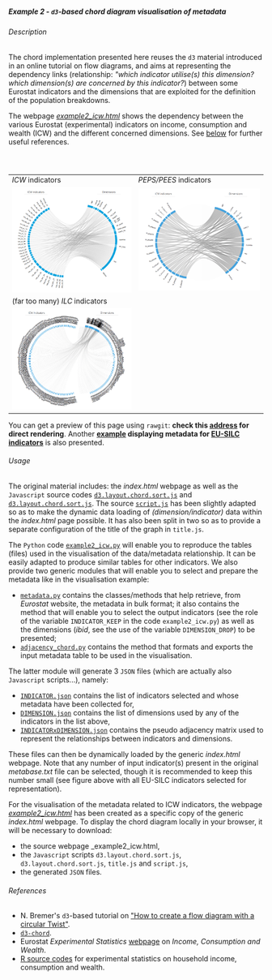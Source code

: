 ##### Example 2 - `d3`-based chord diagram visualisation of metadata

###### <a name="Description"></a>Description

The chord implementation presented here reuses the `d3` material introduced in an online tutorial on flow diagrams, and aims at representing the dependency links (relationship: _"which indicator utilise(s) this dimension? which dimension(s) are concerned by this indicator?_) between some Eurostat indicators and the dimensions that are exploited for the definition of the population breakdowns. 

The webpage [_example2_icw.html_](https://github.com/eurostat/d3ex4es/blob/master/example2/example2_icw.html) shows the dependency between the various Eurostat (experimental) indicators on income, consumption and wealth (ICW) and the different concerned dimensions. See [below](#References) for further useful references.

<table>
<header>
<td align="centre"><i>ICW</i> indicators</td>
<td align="centre"><i>PEPS/PEES</i> indicators</td>
</header>
<tr>
<td><kbd><img src="example2_icw_excerpt1.png" alt="Example 2 ICW excerpt 1" width="400"> </kbd></td>
<td><kbd><img src="example2_icw_excerpt2.png" alt="Example 2 ICW excerpt 2" width="400"> </kbd></td>
</tr>
<header>
<td align="centre">(far too many) <i>ILC</i> indicators</td>
</header>
<tr>
<td><kbd><img src="example2_icw_excerpt3.png" alt="Example 2 ICW excerpt 3" width="400"> </kbd></td>
</tr>
</table>


You can get a preview of this page using `rawgit`: **check this [address](https://cdn.rawgit.com/eurostat/d3ex4es/15d30510/example2/example2_icw_rawgit.html) for direct rendering**. Another **[example](https://cdn.rawgit.com/eurostat/d3ex4es/975963db/example2/example2_ilc_rawgit.html) displaying metadata for [EU-SILC indicators](http://ec.europa.eu/eurostat/web/income-and-living-conditions/data/database)** is also presented.

###### <a name="Usage"></a>Usage

The original material includes: the _index.html_ webpage as well as the `Javascript` source codes [`d3.layout.chord.sort.js`](https://github.com/eurostat/d3ex4es/blob/master/example2/d3.layout.chord.sort.js) and
[`d3.layout.chord.sort.js`](https://github.com/eurostat/d3ex4es/blob/master/example2/d3.layout.chord.sort.js). The source [`script.js`](https://github.com/eurostat/d3ex4es/blob/master/example2/script.js) has been slightly adapted so as to make the dynamic data loading of _(dimension/indicator)_ data within the _index.html_ page possible. It has also been split in two so as to provide a separate configuration of the title of the graph in `title.js`.

The `Python` code [`example2_icw.py`](https://github.com/eurostat/d3ex4es/blob/master/example2/example2_icw.py) will enable you to reproduce the tables (files) used in the visualisation of the data/metadata relationship. It can be easily adapted to produce similar tables for other indicators.
We also provide two generic modules that will enable you to select and prepare the metadata like in the visualisation example:
* [`metadata.py`](https://github.com/eurostat/d3ex4es/blob/master/metadata.py) contains the classes/methods that help retrieve, from _Eurostat_ website, the metadata in bulk format; it also contains the method that will enable you to select the output indicators (see the role of the variable `INDICATOR_KEEP` in the code `example2_icw.py`) as well as the dimensions (_ibid_, see the use of the variable `DIMENSION_DROP`) to be presented;
* [`adjacency_chord.py`](https://github.com/eurostat/d3ex4es/blob/master/adjacency_chord.py) contains the method that formats and exports the input metadata table to be used in the visualisation.

The latter module will generate 3 `JSON` files (which are actually also `Javascript` scripts...), namely:
* [`INDICATOR.json`](https://github.com/eurostat/d3ex4es/blob/master/example2/INDICATOR.json) contains the list of indicators selected and whose metadata have been collected for,
* [`DIMENSION.json`](https://github.com/eurostat/d3ex4es/blob/master/example2/DIMENSION.json) contains the list of dimensions used by any of the indicators in the list above, 
* [`INDICATORxDIMENSION.json`](https://github.com/eurostat/d3ex4es/blob/master/example2/INDICATORxDIMENSION.json) contains the pseudo adjacency matrix used to represent the relationships between indicators and dimensions.

These files can then be dynamically loaded by the generic _index.html_ webpage. Note that any number of input indicator(s) present in the original _metabase.txt_ file can be selected, though it is recommended to keep this number small (see figure above with all EU-SILC indicators selected for representation).

For the visualisation of the metadata related to ICW indicators, the webpage [_example2_icw.html_](https://github.com/eurostat/d3ex4es/blob/master/example2/example2_icw.html) has been created as a specific copy of the generic _index.html_ webpage. To display the chord diagram locally in your browser, it will be necessary to download: 
* the source webpage _example2_icw.html, 
* the `Javascript` scripts `d3.layout.chord.sort.js`, `d3.layout.chord.sort.js`, `title.js` and `script.js`, 
* the generated `JSON` files.

###### <a name="References"></a>References

*  N. Bremer's `d3`-based tutorial on ["How to create a flow diagram with a circular Twist"](https://www.visualcinnamon.com/2015/08/stretched-chord.html).
* [`d3-chord`](https://github.com/d3/d3-chord).
* Eurostat _Experimental Statistics_ [webpage](http://ec.europa.eu/eurostat/web/experimental-statistics/income-consumption-and-wealth) on _Income, Consumption and Wealth_.
* [R source codes](https://github.com/eurostat/ICW) for experimental statistics on household income, consumption and wealth.
